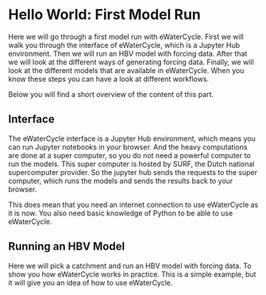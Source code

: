 # Hello World: First Model Run

Here we will go through a first model run with eWaterCycle. 
First we will walk you through the interface of eWaterCycle, which is a Jupyter Hub environment.
Then we will run an HBV model with forcing data.
After that we will look at the different ways of generating forcing data.
Finally, we will look at the different models that are available in eWaterCycle.
When you know these steps you can have a look at different workflows.

Below you will find a short overview of the content of this part.

## Interface

The eWaterCycle interface is a Jupyter Hub environment, which means you can run Jupyter notebooks in your browser.
And the heavy computations are done at a super computer, so you do not need a powerful computer to run the models.
This super computer is hosted by SURF, the Dutch national supercomputer provider.
So the jupyter hub sends the requests to the super computer, which runs the models and sends the results back to your browser.

This does mean that you need an internet connection to use eWaterCycle as it is now.
You also need basic knowledge of Python to be able to use eWaterCycle.

## Running an HBV Model

Here we will pick a catchment and run an HBV model with forcing data.
To show you how eWaterCycle works in practice.
This is a simple example, but it will give you an idea of how to use eWaterCycle.
